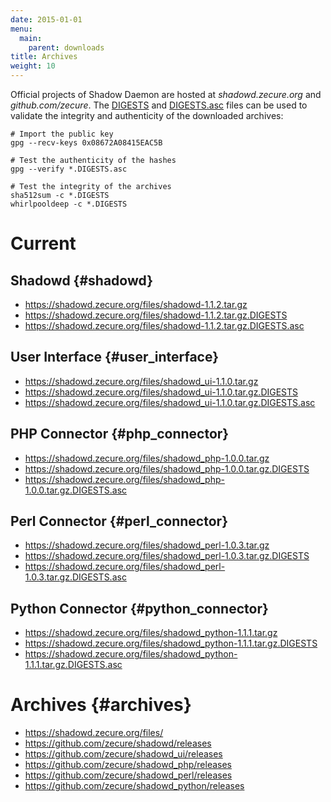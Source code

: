 ```yaml
---
date: 2015-01-01
menu:
  main:
    parent: downloads
title: Archives
weight: 10
---
```


Official projects of Shadow Daemon are hosted at *shadowd.zecure.org* and *github.com/zecure*.
The [DIGESTS](http://en.wikipedia.org/wiki/Cryptographic_hash_function) and [DIGESTS.asc](https://en.wikipedia.org/wiki/Digital_signature) files can be used to validate the integrity and authenticity of the downloaded archives:

    # Import the public key
    gpg --recv-keys 0x08672A08415EAC5B
    
    # Test the authenticity of the hashes
    gpg --verify *.DIGESTS.asc
    
    # Test the integrity of the archives
    sha512sum -c *.DIGESTS
    whirlpooldeep -c *.DIGESTS

# Current

## Shadowd {#shadowd}

 * https://shadowd.zecure.org/files/shadowd-1.1.2.tar.gz
 * https://shadowd.zecure.org/files/shadowd-1.1.2.tar.gz.DIGESTS
 * https://shadowd.zecure.org/files/shadowd-1.1.2.tar.gz.DIGESTS.asc

## User Interface {#user_interface}

 * https://shadowd.zecure.org/files/shadowd_ui-1.1.0.tar.gz
 * https://shadowd.zecure.org/files/shadowd_ui-1.1.0.tar.gz.DIGESTS
 * https://shadowd.zecure.org/files/shadowd_ui-1.1.0.tar.gz.DIGESTS.asc

## PHP Connector {#php_connector}

 * https://shadowd.zecure.org/files/shadowd_php-1.0.0.tar.gz
 * https://shadowd.zecure.org/files/shadowd_php-1.0.0.tar.gz.DIGESTS
 * https://shadowd.zecure.org/files/shadowd_php-1.0.0.tar.gz.DIGESTS.asc

## Perl Connector {#perl_connector}

 * https://shadowd.zecure.org/files/shadowd_perl-1.0.3.tar.gz
 * https://shadowd.zecure.org/files/shadowd_perl-1.0.3.tar.gz.DIGESTS
 * https://shadowd.zecure.org/files/shadowd_perl-1.0.3.tar.gz.DIGESTS.asc

## Python Connector {#python_connector}

 * https://shadowd.zecure.org/files/shadowd_python-1.1.1.tar.gz
 * https://shadowd.zecure.org/files/shadowd_python-1.1.1.tar.gz.DIGESTS
 * https://shadowd.zecure.org/files/shadowd_python-1.1.1.tar.gz.DIGESTS.asc

# Archives {#archives}

 * https://shadowd.zecure.org/files/
 * https://github.com/zecure/shadowd/releases
 * https://github.com/zecure/shadowd_ui/releases
 * https://github.com/zecure/shadowd_php/releases
 * https://github.com/zecure/shadowd_perl/releases
 * https://github.com/zecure/shadowd_python/releases
